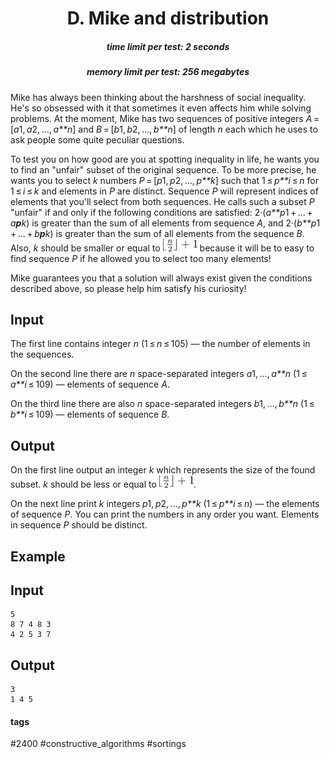 <h1 style='text-align: center;'> D. Mike and distribution</h1>

<h5 style='text-align: center;'>time limit per test: 2 seconds</h5>
<h5 style='text-align: center;'>memory limit per test: 256 megabytes</h5>

Mike has always been thinking about the harshness of social inequality. He's so obsessed with it that sometimes it even affects him while solving problems. At the moment, Mike has two sequences of positive integers *A* = [*a*1, *a*2, ..., *a**n*] and *B* = [*b*1, *b*2, ..., *b**n*] of length *n* each which he uses to ask people some quite peculiar questions.

To test you on how good are you at spotting inequality in life, he wants you to find an "unfair" subset of the original sequence. To be more precise, he wants you to select *k* numbers *P* = [*p*1, *p*2, ..., *p**k*] such that 1 ≤ *p**i* ≤ *n* for 1 ≤ *i* ≤ *k* and elements in *P* are distinct. Sequence *P* will represent indices of elements that you'll select from both sequences. He calls such a subset *P* "unfair" if and only if the following conditions are satisfied: 2·(*a**p*1 + ... + *a**p**k*) is greater than the sum of all elements from sequence *A*, and 2·(*b**p*1 + ... + *b**p**k*) is greater than the sum of all elements from the sequence *B*. Also, *k* should be smaller or equal to ![](images/e70d0af1413d58226605b883a776c3d3115f99a2.png) because it will be to easy to find sequence *P* if he allowed you to select too many elements!

Mike guarantees you that a solution will always exist given the conditions described above, so please help him satisfy his curiosity!

## Input

The first line contains integer *n* (1 ≤ *n* ≤ 105) — the number of elements in the sequences. 

On the second line there are *n* space-separated integers *a*1, ..., *a**n* (1 ≤ *a**i* ≤ 109) — elements of sequence *A*.

On the third line there are also *n* space-separated integers *b*1, ..., *b**n* (1 ≤ *b**i* ≤ 109) — elements of sequence *B*.

## Output

On the first line output an integer *k* which represents the size of the found subset. *k* should be less or equal to ![](images/a469312c13fe74770be91238847356d82f74c170.png).

On the next line print *k* integers *p*1, *p*2, ..., *p**k* (1 ≤ *p**i* ≤ *n*) — the elements of sequence *P*. You can print the numbers in any order you want. Elements in sequence *P* should be distinct.

## Example

## Input


```
5  
8 7 4 8 3  
4 2 5 3 7  

```
## Output


```
3  
1 4 5  

```


#### tags 

#2400 #constructive_algorithms #sortings 